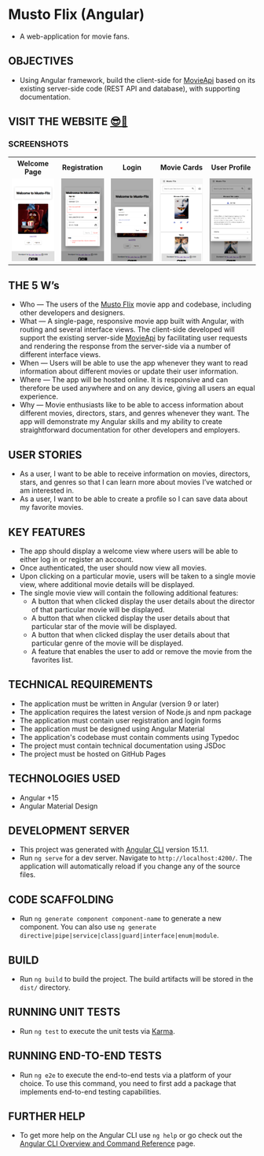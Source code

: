 # Musto Flix (Angular)

- A web-application for movie fans.

## OBJECTIVES

- Using Angular framework, build the client-side for [MovieApi](https://github.com/mustafa-sarshar/movie-api) based on its existing server-side code (REST API and database), with supporting documentation.

## VISIT THE WEBSITE [😎🔗](https://mustafa-sarshar.github.io/musto-flix-angular/#/welcome)

### SCREENSHOTS

<table width="100%" style="overflow:auto">
  <tr>
    <th width="20%" style="text-align:center;">Welcome Page</th>
    <th width="20%" style="text-align:center;">Registration</th>
    <th width="20%" style="text-align:center;">Login</th>
    <th width="20%" style="text-align:center;">Movie Cards</th>
    <th width="20%" style="text-align:center;">User Profile</th>
  </tr>
  <tr>
    <td width="20%"><img src="https://github.com/mustafa-sarshar/musto-flix-angular/blob/main/docs/assets/img/musto-flix-angular-1.png?raw=true"/></td>
    <td width="20%"><img src="https://github.com/mustafa-sarshar/musto-flix-angular/blob/main/docs/assets/img/musto-flix-angular-2.png?raw=true"/></td>
    <td width="20%"><img src="https://github.com/mustafa-sarshar/musto-flix-angular/blob/main/docs/assets/img/musto-flix-angular-3.png?raw=true"/></td>
    <td width="20%"><img src="https://github.com/mustafa-sarshar/musto-flix-angular/blob/main/docs/assets/img/musto-flix-angular-4.png?raw=true"/></td>
    <td width="20%"><img src="https://github.com/mustafa-sarshar/musto-flix-angular/blob/main/docs/assets/img/musto-flix-angular-5.png?raw=true"/></td>
  </tr>
</table>

## THE 5 W’s

- Who — The users of the [Musto Flix](https://mustafa-sarshar.github.io/musto-flix-angular/welcome) movie app and codebase, including other developers and designers.
- What — A single-page, responsive movie app built with Angular, with routing and several interface views. The client-side developed will support the existing server-side [MovieApi](https://github.com/mustafa-sarshar/movie-api) by facilitating user requests and rendering the response from the server-side via a number of different interface views.
- When — Users will be able to use the app whenever they want to read information about different movies or update their user information.
- Where — The app will be hosted online. It is responsive and can therefore be used anywhere and on any device, giving all users an equal experience.
- Why — Movie enthusiasts like to be able to access information about different movies, directors, stars, and genres whenever they want. The app will demonstrate my Angular skills and my ability to create straightforward documentation for other developers and employers.

## USER STORIES

- As a user, I want to be able to receive information on movies, directors, stars, and genres so that I can learn more about movies I’ve watched or am interested in.
- As a user, I want to be able to create a profile so I can save data about my favorite movies.

## KEY FEATURES

- The app should display a welcome view where users will be able to either log in or register an account.
- Once authenticated, the user should now view all movies.
- Upon clicking on a particular movie, users will be taken to a single movie view, where additional movie details will be displayed.
- The single movie view will contain the following additional features:
  - A button that when clicked display the user details about the director of that particular movie will be displayed.
  - A button that when clicked display the user details about that particular star of the movie will be displayed.
  - A button that when clicked display the user details about that particular genre of the movie will be displayed.
  - A feature that enables the user to add or remove the movie from the favorites list.

## TECHNICAL REQUIREMENTS

- The application must be written in Angular (version 9 or later)
- The application requires the latest version of Node.js and npm package
- The application must contain user registration and login forms
- The application must be designed using Angular Material
- The application's codebase must contain comments using Typedoc
- The project must contain technical documentation using JSDoc
- The project must be hosted on GitHub Pages

## TECHNOLOGIES USED

- Angular +15
- Angular Material Design

## DEVELOPMENT SERVER

- This project was generated with [Angular CLI](https://github.com/angular/angular-cli) version 15.1.1.
- Run `ng serve` for a dev server. Navigate to `http://localhost:4200/`. The application will automatically reload if you change any of the source files.

## CODE SCAFFOLDING

- Run `ng generate component component-name` to generate a new component. You can also use `ng generate directive|pipe|service|class|guard|interface|enum|module`.

## BUILD

- Run `ng build` to build the project. The build artifacts will be stored in the `dist/` directory.

## RUNNING UNIT TESTS

- Run `ng test` to execute the unit tests via [Karma](https://karma-runner.github.io).

## RUNNING END-TO-END TESTS

- Run `ng e2e` to execute the end-to-end tests via a platform of your choice. To use this command, you need to first add a package that implements end-to-end testing capabilities.

## FURTHER HELP

- To get more help on the Angular CLI use `ng help` or go check out the [Angular CLI Overview and Command Reference](https://angular.io/cli) page.
